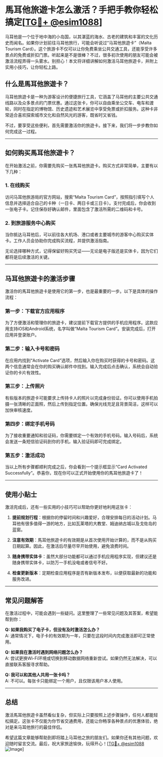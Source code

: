 # 馬耳他旅遊卡怎么激活？手把手教你轻松搞定[[TG💪+ @esim1088](https://t.me/s/esim1088)]

马耳他是一个位于地中海的小岛国，以其湛蓝的海水、古老的建筑和丰富的文化历史而闻名。如果你计划前往马耳他旅行，可能会听说过“马耳他旅遊卡”（Malta Tourism Card）。这个旅游卡不仅可以让你免费乘坐公共交通工具，还能享受许多景点的免费或折扣门票。听起来是不是很棒？不过，很多初次使用的朋友可能会被激活流程弄得一头雾水。别担心！本文将详细讲解如何激活马耳他旅遊卡，并附上实用小技巧，让你轻松上路。

## 什么是馬耳他旅遊卡？

马耳他旅遊卡是一种为游客设计的便捷旅行工具，它涵盖了马耳他的主要公共交通线路以及众多景点的门票优惠。通过这张卡，你可以自由乘坐公交车、电车和渡轮，同时在指定的博物馆、历史遗迹和艺术展览中享受免票或折扣服务。这种卡非常适合喜欢探索城市文化和自然风光的游客，既省时又省钱。

不过，要享受这些便利，首先需要激活你的旅遊卡。接下来，我们将一步步教你如何完成这一过程。

---

## 如何购买馬耳他旅遊卡？

在开始激活之前，你需要先购买一张馬耳他旅遊卡。购买方式非常简单，主要有以下几种：

### 1. 在线购买
访问马耳他旅游局的官方网站，搜索“Malta Tourism Card”，按照指引填写个人信息并选择适合自己的卡种（一日卡、两日卡或三日卡）。支付完成后，你会收到一张电子卡。记住保存好确认邮件，里面包含了激活所需的二维码和卡号。

### 2. 到旅游服务中心购买
当你抵达马耳他后，可以前往各大机场、港口或者主要城市的游客中心购买实体卡。工作人员会协助你完成购买流程，并提供激活指南。

无论选择哪种方式，记得保留好购买凭证——无论是电子版还是实体卡，因为它们都将是后续激活的关键。

---

## 马耳他旅遊卡的激活步骤

激活你的馬耳他旅遊卡是使用它的第一步，也是最重要的一步。以下是具体的操作流程：

### 第一步：下载官方应用程序
为了方便激活和管理你的旅遊卡，建议提前下载官方提供的手机应用程序。这款应用支持iOS和Android系统，名字叫做“Malta Tourism Card”。安装完成后，打开应用并登录账户。

### 第二步：输入卡号和密码
在应用内找到“Activate Card”选项，然后输入你在购买时获得的卡号和密码。这两个信息通常会在你的购买确认邮件中找到。输入完成后点击确认，系统会自动验证你的卡片有效性。

### 第三步：上传照片
有些版本的旅遊卡可能要求上传持卡人的照片以完成身份验证。你可以使用手机拍摄一张清晰的正面照，然后上传到指定位置。确保光线充足且背景简洁，这样可以加快审核速度。

### 第四步：绑定手机号码
为了接收重要通知和验证码，你需要绑定一个有效的手机号码。输入号码后，系统会发送一条短信验证码到你的手机，输入验证码即可完成绑定。

### 第五步：激活成功
当以上所有步骤都顺利完成之后，你会看到一个提示框显示“Card Activated Successfully”。恭喜你，现在你可以正式开始使用你的馬耳他旅遊卡了！

---

## 使用小贴士

激活完成后，还有一些实用的小技巧可以帮助你更好地利用这张卡：

1. **提前规划行程**：根据你的停留时间和兴趣爱好，合理安排每日的活动计划。马耳他有很多值得一游的地方，比如瓦莱塔的大教堂、姆迪纳古城以及戈佐岛的蓝窗。
   
2. **注意有效期**：馬耳他旅遊卡的有效期是从首次使用开始计算的，而不是从购买日期起算。因此，在激活后尽量尽早开始使用，避免浪费时间。

3. **随身携带实体卡**：虽然大部分功能都可以通过手机应用程序实现，但建议还是随身携带实体卡，以防万一手机没电或者信号不好。

4. **检查更新版本**：定期检查应用程序是否有新版本发布，以便获取最新的功能和服务改进。

---

## 常见问题解答

在激活过程中，可能会遇到一些疑问。这里整理了一些常见问题及其答案，希望能帮到你：

**Q: 如果我购买了电子卡，但没有及时激活怎么办？**  
A: 通常情况下，电子卡的有效期为一年，只要在这段时间内完成激活即可正常使用。

**Q: 如果我在激活时遇到网络问题怎么办？**  
A: 尝试更换Wi-Fi环境或切换到移动数据网络重新尝试。如果仍然无法解决，可以直接联系客服寻求帮助。

**Q: 我可以和其他人共用一张卡吗？**  
A: 不可以。每张卡只能绑定一个用户，且仅限该用户本人使用。

---

## 总结

激活馬耳他旅遊卡虽然看似复杂，但实际上只要按照上述步骤操作，任何人都能轻松搞定。这张卡不仅能为你节省交通费用，还能让你畅享各种景点的优惠体验，绝对是来马耳他旅行的最佳伴侣。

希望这篇文章能够帮助到即将踏上马耳他之旅的朋友们。如果你还有其他问题，欢迎随时留言交流。最后，祝大家旅途愉快，玩得开心！[[TG💪+ @esim1088](https://t.me/s/esim1088) ![Image](https://i.postimg.cc/4NQfJmqS/Snipaste-2025-05-13-00-14-12.png)]